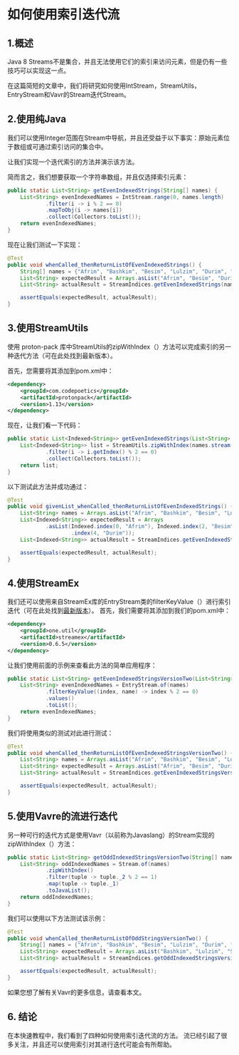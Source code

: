 # 如何使用索引迭代流

## 1.概述
Java 8 Streams不是集合，并且无法使用它们的索引来访问元素，但是仍有一些技巧可以实现这一点。

在这篇简短的文章中，我们将研究如何使用IntStream，StreamUtils，EntryStream和Vavr的Stream迭代Stream。

## 2.使用纯Java
我们可以使用Integer范围在Stream中导航，并且还受益于以下事实：原始元素位于数组或可通过索引访问的集合中。

让我们实现一个迭代索引的方法并演示该方法。

简而言之，我们想要获取一个字符串数组，并且仅选择索引元素：

```java
public static List<String> getEvenIndexedStrings(String[] names) {
    List<String> evenIndexedNames = IntStream.range(0, names.length)
            .filter(i -> i % 2 == 0)
            .mapToObj(i -> names[i])
            .collect(Collectors.toList());
    return evenIndexedNames;
}
```

现在让我们测试一下实现：

```java
@Test
public void whenCalled_thenReturnListOfEvenIndexedStrings() {
    String[] names = {"Afrim", "Bashkim", "Besim", "Lulzim", "Durim", "Shpetim"};
    List<String> expectedResult = Arrays.asList("Afrim", "Besim", "Durim");
    List<String> actualResult = StreamIndices.getEvenIndexedStrings(names);

    assertEquals(expectedResult, actualResult);
}
```

## 3.使用StreamUtils

使用 proton-pack 库中StreamUtils的zipWithIndex（）方法可以完成索引的另一种迭代方法（可在此处找到最新版本）。

首先，您需要将其添加到pom.xml中：

```xml
<dependency>
    <groupId>com.codepoetics</groupId>
    <artifactId>protonpack</artifactId>
    <version>1.13</version>
</dependency>
```

现在，让我们看一下代码：

```java
public static List<Indexed<String>> getEvenIndexedStrings(List<String> names) {
    List<Indexed<String>> list = StreamUtils.zipWithIndex(names.stream())
            .filter(i -> i.getIndex() % 2 == 0)
            .collect(Collectors.toList());
    return list;
}
```

以下测试此方法并成功通过：

```java
@Test
public void givenList_whenCalled_thenReturnListOfEvenIndexedStrings() {
    List<String> names = Arrays.asList("Afrim", "Bashkim", "Besim", "Lulzim", "Durim", "Shpetim");
    List<Indexed<String>> expectedResult = Arrays
            .asList(Indexed.index(0, "Afrim"), Indexed.index(2, "Besim"), Indexed
                    .index(4, "Durim"));
    List<Indexed<String>> actualResult = StreamIndices.getEvenIndexedStrings(names);

    assertEquals(expectedResult, actualResult);
}
```

## 4.使用StreamEx
我们还可以使用来自StreamEx库的EntryStream类的filterKeyValue（）进行索引迭代（可在此处找到[最新版本](https://search.maven.org/classic/#search%7Cgav%7C1%7Cg%3A%22one.util%22%20AND%20a%3A%22streamex%22)）。 首先，我们需要将其添加到我们的pom.xml中：

```xml
<dependency>
    <groupId>one.util</groupId>
    <artifactId>streamex</artifactId>
    <version>0.6.5</version>
</dependency>
```



让我们使用前面的示例来查看此方法的简单应用程序：

```java
public static List<String> getEvenIndexedStringsVersionTwo(List<String> names) {
    List<String> evenIndexedNames = EntryStream.of(names)
            .filterKeyValue((index, name) -> index % 2 == 0)
            .values()
            .toList();
    return evenIndexedNames;
}
```

我们将使用类似的测试对此进行测试：

```java
@Test
public void whenCalled_thenReturnListOfEvenIndexedStringsVersionTwo() {
    List<String> names = Arrays.asList("Afrim", "Bashkim", "Besim", "Lulzim", "Durim", "Shpetim");
    List<String> expectedResult = Arrays.asList("Afrim", "Besim", "Durim");
    List<String> actualResult = StreamIndices.getEvenIndexedStringsVersionTwo(names);

    assertEquals(expectedResult, actualResult);
}
```

## 5.使用Vavre的流进行迭代
另一种可行的迭代方式是使用Vavr（以前称为Javaslang）的Stream实现的zipWithIndex（）方法：

```java
public static List<String> getOddIndexedStringsVersionTwo(String[] names) {
    List<String> oddIndexedNames = Stream.of(names)
            .zipWithIndex()
            .filter(tuple -> tuple._2 % 2 == 1)
            .map(tuple -> tuple._1)
            .toJavaList();
    return oddIndexedNames;
}
```


我们可以使用以下方法测试该示例：

```java
@Test
public void whenCalled_thenReturnListOfOddStringsVersionTwo() {
    String[] names = {"Afrim", "Bashkim", "Besim", "Lulzim", "Durim", "Shpetim"};
    List<String> expectedResult = Arrays.asList("Bashkim", "Lulzim", "Shpetim");
    List<String> actualResult = StreamIndices.getOddIndexedStringsVersionTwo(names);

    assertEquals(expectedResult, actualResult);
}
```

如果您想了解有关Vavr的更多信息，请查看本文。

## 6. 结论
   在本快速教程中，我们看到了四种如何使用索引迭代流的方法。 流已经引起了很多关注，并且还可以使用索引对其进行迭代可能会有所帮助。